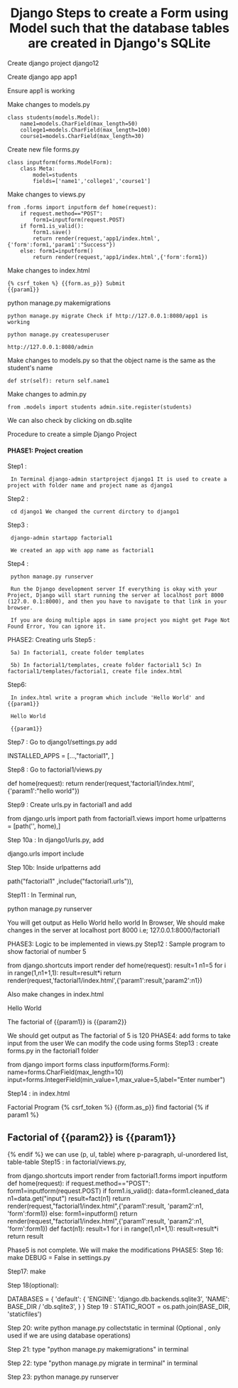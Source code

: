 <h1 align="center">Django Steps to create a Form using Model such that the database tables are created in Django's SQLite</h1>

     
Create django project django12
   
Create django app app1
     
Ensure app1 is working
          
Make changes to models.py

    class students(models.Model):
        name1=models.CharField(max_length=50)
        college1=models.CharField(max_length=100)
        course1=models.CharField(max_length=30) 
Create new file forms.py 
    
    class inputform(forms.ModelForm):
        class Meta:
            model=students
            fields=['name1','college1','course1']
Make changes to views.py

    from .forms import inputform def home(request):
        if request.method=="POST": 
            form1=inputform(request.POST)
        if form1.is_valid():
            form1.save()
            return render(request,'app1/index.html',{'form':form1,'param1':"Success"})
        else: form1=inputform()
            return render(request,'app1/index.html',{'form':form1})
Make changes to index.html

    {% csrf_token %} {{form.as_p}} Submit
    {{param1}}

python manage.py makemigrations

    python manage.py migrate Check if http://127.0.0.1:8080/app1 is working

    python manage.py createsuperuser

    http://127.0.0.1:8080/admin

Make changes to models.py so that the object name is the same as the student's name 

    def str(self): return self.name1

Make changes to admin.py

    from .models import students admin.site.register(students)

We can also check by clicking on db.sqlite

Procedure to create a simple Django Project

    
<h4>PHASE1: Project creation</h4> 
Step1 : 

     In Terminal django-admin startproject django1 It is used to create a project with folder name and project name as django1

Step2 :

     cd django1 We changed the current dirctory to django1

Step3 :

     django-admin startapp factorial1
     
     We created an app with app name as factorial1

Step4 :

     python manage.py runserver
     
     Run the Django development server If everything is okay with your Project, Django will start running the server at localhost port 8000 (127.0. 0.1:8000), and then you have to navigate to that link in your browser.

     If you are doing multiple apps in same project you might get Page Not Found Error, You can ignore it.

PHASE2: Creating urls Step5 :
     
     5a) In factorial1, create folder templates 
     
     5b) In factorial1/templates, create folder factorial1 5c) In factorial1/templates/factorial1, create file index.html

Step6: 

     In index.html write a program which include 'Hello World' and {{param1}}

     Hello World

     {{param1}}

Step7 : Go to django1/settings.py add

INSTALLED_APPS = [...,"factorial1", ]

Step8 : Go to factorial1/views.py

def home(request): return render(request,'factorial1/index.html',{'param1':"hello world"})

Step9 : Create urls.py in factorial1 and add

from django.urls import path from factorial1.views import home urlpatterns = [path('', home),]

Step 10a : In django1/urls.py, add

django.urls import include

Step 10b: Inside urlpatterns add

path("factorial1" ,include("factorial1.urls")),

Step11 : In Terminal run,

python manage.py runserver

You will get output as Hello World hello world In Browser, We should make changes in the server at localhost port 8000 i.e; 127.0.0.1:8000/factorial1

PHASE3: Logic to be implemented in views.py Step12 : Sample program to show factorial of number 5

from django.shortcuts import render def home(request): result=1 n1=5 for i in range(1,n1+1,1): result=result*i return render(request,'factorial1/index.html',{'param1':result,'param2':n1})

Also make changes in index.html

Hello World

The factorial of {{param1}} is {{param2}}

We should get output as The factorial of 5 is 120
PHASE4: add forms to take input from the user We can modify the code using forms Step13 : create forms.py in the factorial1 folder

from django import forms class inputform(forms.Form): name=forms.CharField(max_length=10) input=forms.IntegerField(min_value=1,max_value=5,label="Enter number")

Step14 : in index.html

Factorial Program
{% csrf_token %} {{form.as_p}} find factorial
{% if param1 %}
<h2>Factorial of {{param2}} is {{param1}}</h2>
{% endif %}
we can use (p, ul, table) where p-paragraph, ul-unordered list, table-table
Step15 : in factorial/views.py,

from django.shortcuts import render from factorial1.forms import inputform def home(request): if request.method=="POST": form1=inputform(request.POST) if form1.is_valid(): data=form1.cleaned_data n1=data.get("input") result=fact(n1) return render(request,"factorial1/index.html",{'param1':result, 'param2':n1, 'form':form1}) else: form1=inputform()
return render(request,"factorial1/index.html",{'param1':result, 'param2':n1, 'form':form1}) def fact(n1):
result=1 for i in range(1,n1+1,1): result=result*i return result

Phase5 is not complete. We will make the modifications PHASE5: Step 16: make DEBUG = False in settings.py

Step17: make

Step 18(optional):

DATABASES = {
'default': {
'ENGINE': 'django.db.backends.sqlite3',
'NAME': BASE_DIR / 'db.sqlite3',
}
} Step 19 : STATIC_ROOT = os.path.join(BASE_DIR, 'staticfiles')

Step 20: write python manage.py collectstatic in terminal (Optional , only used if we are using database operations)

Step 21: type "python manage.py makemigrations" in terminal

Step 22: type "python manage.py migrate in terminal" in terminal

Step 23: python manage.py runserver
